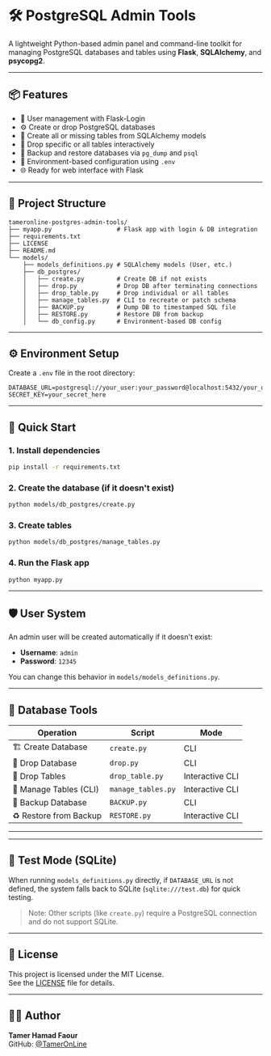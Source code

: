 
# 🛠️ PostgreSQL Admin Tools

A lightweight Python-based admin panel and command-line toolkit for managing PostgreSQL databases and tables using **Flask**, **SQLAlchemy**, and **psycopg2**.

---

## 📦 Features

- 🔐 User management with Flask-Login
- ⚙️ Create or drop PostgreSQL databases
- 🧱 Create all or missing tables from SQLAlchemy models
- 🧹 Drop specific or all tables interactively
- 💾 Backup and restore databases via `pg_dump` and `psql`
- 🧩 Environment-based configuration using `.env`
- 🌐 Ready for web interface with Flask

---

## 📁 Project Structure

```
tameronline-postgres-admin-tools/
├── myapp.py                  # Flask app with login & DB integration
├── requirements.txt
├── LICENSE
├── README.md
└── models/
    ├── models_definitions.py # SQLAlchemy models (User, etc.)
    ├── db_postgres/
    │   ├── create.py         # Create DB if not exists
    │   ├── drop.py           # Drop DB after terminating connections
    │   ├── drop_table.py     # Drop individual or all tables
    │   ├── manage_tables.py  # CLI to recreate or patch schema
    │   ├── BACKUP.py         # Dump DB to timestamped SQL file
    │   ├── RESTORE.py        # Restore DB from backup
    │   └── db_config.py      # Environment-based DB config
```

---

## ⚙️ Environment Setup

Create a `.env` file in the root directory:

```env
DATABASE_URL=postgresql://your_user:your_password@localhost:5432/your_db
SECRET_KEY=your_secret_here
```

---

## 🚀 Quick Start

### 1. Install dependencies

```bash
pip install -r requirements.txt
```

### 2. Create the database (if it doesn't exist)

```bash
python models/db_postgres/create.py
```

### 3. Create tables

```bash
python models/db_postgres/manage_tables.py
```

### 4. Run the Flask app

```bash
python myapp.py
```

---

## 🛡️ User System

An admin user will be created automatically if it doesn't exist:

- **Username**: `admin`
- **Password**: `12345`

You can change this behavior in `models/models_definitions.py`.

---

## 🧰 Database Tools

| Operation                  | Script         | Mode            |
|---------------------------|----------------|-----------------|
| 🏗️ Create Database         | `create.py`     | CLI             |
| 🧨 Drop Database           | `drop.py`       | CLI             |
| 🧹 Drop Tables             | `drop_table.py` | Interactive CLI |
| 🧩 Manage Tables (CLI)     | `manage_tables.py` | Interactive CLI |
| 💾 Backup Database         | `BACKUP.py`     | CLI             |
| ♻️ Restore from Backup     | `RESTORE.py`    | Interactive CLI |


---


---


## 🧪 Test Mode (SQLite)

When running `models_definitions.py` directly, if `DATABASE_URL` is not defined,
the system falls back to SQLite (`sqlite:///test.db`) for quick testing.

> Note: Other scripts (like `create.py`) require a PostgreSQL connection and do not support SQLite.


---

## 📝 License

This project is licensed under the MIT License.  
See the [LICENSE](./LICENSE) file for details.

---

## 👨‍💻 Author

**Tamer Hamad Faour**  
GitHub: [@TamerOnLine](https://github.com/TamerOnLine)
